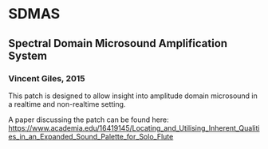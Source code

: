 # SDMAS
## Spectral Domain Microsound Amplification System
### Vincent Giles, 2015

This patch is designed to allow insight into amplitude domain microsound in a realtime and non-realtime setting.

A paper discussing the patch can be found here: https://www.academia.edu/16419145/Locating_and_Utilising_Inherent_Qualities_in_an_Expanded_Sound_Palette_for_Solo_Flute
